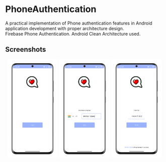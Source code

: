 # PhoneAuthentication
A practical implementation of Phone authentication features in Android application development with proper architecture design. <br>
Firebase Phone Authentication. Android Clean Architecture used.

Screenshots
-----------------
<p align="center">
<img src="/images/login_screen.png" width="32%"/>
<img src="/images/phoneNum_screen.png" width="32%"/>
<img src="/images/otp_screen.png" width="32%"/>
</p>
